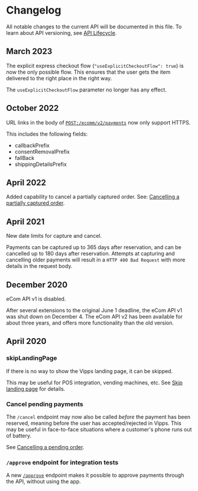 <!-- START_METADATA
---
title: eCom API changelog
sidebar_label: Changelog
sidebar_position: 200
pagination_next: null
pagination_prev: null
---
END_METADATA -->

# Changelog

All notable changes to the current API will be documented in this file.
To learn about API versioning, see
[API Lifecycle](https://developer.vippsmobilepay.com/docs/common-topics/api-lifecycle/).

## March 2023

The explicit express checkout flow (`"useExplicitCheckoutFlow": true`) is now
the only possible flow. This ensures that the user gets the item delivered to
the right place in the right way.

The `useExplicitCheckoutFlow` parameter no longer has any effect.

## October 2022

URL links in the body of
[`POST:/ecomm/v2/payments`](https://developer.vippsmobilepay.com/api/ecom#tag/Vipps-eCom-API/operation/initiatePaymentV3UsingPOST)
now only support HTTPS.

This includes the following fields:

* callbackPrefix
* consentRemovalPrefix
* fallBack
* shippingDetailsPrefix

## April 2022

Added capability to cancel a partially captured order.
See:
[Cancelling a partially captured order](vipps-ecom-api.md#cancelling-a-partially-captured-order).

## April 2021

New date limits for capture and cancel.

Payments can be captured up to 365 days after reservation,
and can be cancelled up to 180 days after reservation.
Attempts at capturing and cancelling older payments will result in
a `HTTP 400 Bad Request` with more details in the request body.

## December 2020

eCom API v1 is disabled.

After several extensions to the original June 1 deadline, the eCom API v1
was shut down on December 4. The eCom API v2 has been available for
about three years, and offers more functionality than the old version.

## April 2020

### skipLandingPage

If there is no way to show the Vipps landing page, it can be skipped.

This may be useful for POS integration, vending machines, etc.
See
[Skip landing page](https://developer.vippsmobilepay.com/docs/common-topics/landing-page/#skip-landing-page)
for details.

### Cancel pending payments

The `/cancel` endpoint may now also be called *before* the payment has been
reserved, meaning before the user has accepted/rejected in Vipps. This may be
useful in face-to-face situations where a customer's phone runs out of battery.

See
[Cancelling a pending order](./vipps-ecom-api.md#cancelling-a-pending-order).


### `/approve` endpoint for integration tests

A new
[`/approve`](vipps-ecom-api.md#testing)
endpoint makes it possible to approve payments through the API,
without using the app.
